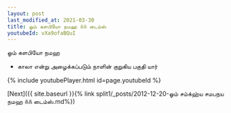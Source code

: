 ```yaml
---
layout: post
last_modified_at: 2021-03-30
title: ஓம் களபியோ நமஹ ௧௧ டைம்ஸ்
youtubeId: vXa9ofaBQuI
---
```

 
 
 ஓம் களபியோ நமஹ  
 
 -  காலா என்று அழைக்கப்படும் நாளின் குறுகிய பகுதி யார் 
 
  
 
  
 
 
 
 
 
 


{% include youtubePlayer.html id=page.youtubeId %}
 
[Next]({{ site.baseurl }}{% link  split1/_posts/2012-12-20-ஓம் சம்க்ஹ்ய சமபநய நமஹ ௧௧ டைம்ஸ்.md%})
 

